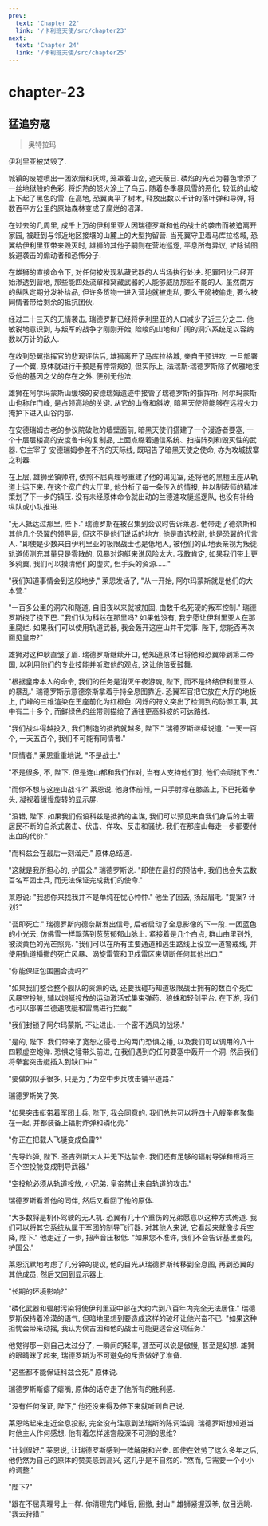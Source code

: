 ```yaml
---
prev:
  text: 'Chapter 22'
  link: '/卡利班天使/src/chapter23'
next:
  text: 'Chapter 24'
  link: '/卡利班天使/src/chapter25'
---
```


# chapter-23

## 猛追穷寇

> 奥特拉玛

伊利里亚被焚毁了.

城镇的废墟喷出一团浓烟和灰烬, 笼罩着山峦, 遮天蔽日. 磷焰的光芒为暮色增添了一丝地狱般的色彩, 将炽热的怒火涂上了乌云. 随着冬季暴风雪的恶化, 较低的山坡上下起了黑色的雪. 在高地, 恐翼夷平了树木, 释放出数以千计的落叶弹和导弹, 将数百平方公里的原始森林变成了腐烂的沼泽.

在过去的几周里, 成千上万的伊利里亚人因瑞德罗斯和他的战士的袭击而被迫离开家园, 被赶到与邻近地区接壤的山麓上的大型拘留营. 当死翼守卫着马库拉格城, 恐翼给伊利里亚带来毁灭时, 雄狮的其他子嗣则在营地巡逻, 平息所有异议, 铲除试图躲避袭击的煽动者和恐怖分子.

在雄狮的直接命令下, 对任何被发现私藏武器的人当场执行处决. 犯罪团伙已经开始渗透到营地, 那些能四处流窜和窝藏武器的人能够威胁那些不能的人. 虽然南方的纵队定期分发补给品, 但许多货物一进入营地就被走私, 要么干脆被偷走, 要么被同情者带给剩余的抵抗团伙.

经过二十三天的无情袭击, 瑞德罗斯已经将伊利里亚的人口减少了近三分之二. 他敏锐地意识到, 与叛军的战争才刚刚开始, 险峻的山地和广阔的洞穴系统足以容纳数以万计的敌人.

在收到恐翼指挥官的悲观评估后, 雄狮离开了马库拉格城, 亲自干预进攻. 一旦部署了一个翼, 原体就进行干预是有悖常规的, 但实际上, 法瑞斯·瑞德罗斯除了优雅地接受他的基因之父的存在之外, 便别无他法.

雄狮在阿尔玛蒙斯山缓坡的安德瑞姆遗迹中接管了瑞德罗斯的指挥所. 阿尔玛蒙斯山也称作门峰, 是占领高地的关键. 从它的山脊和斜坡, 暗黑天使将能够在远程火力掩护下进入山谷内部.

在安德瑞姆古老的参议院破败的墙壁面前, 暗黑天使们搭建了一个漫游者要塞, 一个十层层楼高的安度鲁卡的复制品, 上面点缀着通信系统、扫描阵列和毁灭性的武器. 它主宰了 安德瑞姆参差不齐的天际线, 既昭告了暗黑天使之使命, 亦为攻城拔寨之利器.

在上层, 雄狮坐镇帅府, 依照不屈真理号重建了他的谒见室, 还将他的黑檀王座从轨道上运下来. 在这个宽广的大厅里, 他分析了每一条传入的情报, 并以制表师的精准策划了下一步的镇压. 没有未经原体命令就出动的兰德速攻艇巡逻队, 也没有补给纵队或小队推进.

"无人抵达过那里, 陛下." 瑞德罗斯在被召集到会议时告诉莱恩. 他带走了德奈斯和其他几个恐翼的领导层, 但这不是他们说话的地方. 他是直选校尉, 他是恐翼的代言人. "即使是少数来自伊利里亚的极限战士也是低地人, 被他们的山地表亲视为叛徒. 轨道侦测充其量只是零散的, 风暴对炮艇来说风险太大. 我敢肯定, 如果我们带上更多鸦翼, 我们可以摸清他们的虚实, 但手头的资源……"

"我们知道事情会到这般地步," 莱恩发话了, "从一开始, 阿尔玛蒙斯就是他们的大本营."

"一百多公里的洞穴和隧道, 自旧夜以来就被加固, 由数千名死硬的叛军控制." 瑞德罗斯挠了挠下巴. "我们认为科兹在那里吗? 如果他没有, 我宁愿让伊利里亚人在那里腐烂. 如果我们可以使用轨道武器, 我会轰开这座山并干完事. 陛下, 您能否再次面见皇帝?"

雄狮对这种耿直皱了眉. 瑞德罗斯继续开口, 他知道原体已将他和恐翼带到第二帝国, 以利用他们的专业技能并听取他的观点, 这让他倍受鼓舞.

"根据皇帝本人的命令, 我们的任务是消灭午夜游魂, 陛下, 而不是终结伊利里亚人的暴乱." 瑞德罗斯示意德奈斯拿着手持全息图靠近. 恐翼军官把它放在大厅的地板上, 门峰的三维渲染在王座前化为红橙色. 闪烁的符文突出了检测到的防御工事, 其中有二十多个, 而鲜绿色的丝带则描绘了通往更高斜坡的可达路线.

"我们战斗得越投入, 我们制造的抵抗就越多, 陛下." 瑞德罗斯继续说道. "一天一百个, 一天五百个, 我们不可能有同情者."

"同情者," 莱恩重重地说, "不是战士."

"不是很多, 不, 陛下. 但是连山都和我们作对, 当有人支持他们时, 他们会顽抗下去."

"而你不想与这座山战斗?" 莱恩说. 他身体前倾, 一只手肘撑在膝盖上, 下巴托着拳头, 凝视着缓慢旋转的显示屏.

"没错, 陛下. 如果我们假设科兹是抵抗的主谋, 我们可以预见来自我们身后的土著居民不断的自杀式袭击、伏击、佯攻、反击和骚扰. 我们在那座山每走一步都要付出血的代价."

"而科兹会在最后一刻溜走." 原体总结道.

"这就是我所担心的, 护国公." 瑞德罗斯说. "即使在最好的预估中, 我们也会失去数百名军团士兵, 而无法保证完成我们的使命."

莱恩说: "我想你来找我并不是单纯在忧心忡忡." 他坐了回去, 扬起眉毛. "提案? 计划?"

"吾即死亡." 瑞德罗斯向德奈斯发出信号, 后者启动了全息影像的下一段. 一团蓝色的小光云, 仿佛雪一样飘落到葱葱郁郁山脉上. 紧接着是几个白点, 群山由里到外, 被淡黄色的光芒照亮. "我们可以在所有主要通道和逃生路线上设立一道警戒线, 并使用轨道播撒的死亡风暴、涡旋雷管和卫戍雷区来切断任何其他出口."

"你能保证包围圈合拢吗?"

"如果我们整合整个舰队的资源的话, 还要我碰巧知道极限战士拥有的数百个死亡风暴空投舱, 辅以炮艇投放的运动激活式集束弹药、狼蛛和轻剑平台. 在下游, 我们也可以部署兰德速攻艇和雷鹰进行拦截."

"我们封锁了阿尔玛蒙斯, 不让进出. 一个密不透风的战场."

"是的, 陛下. 我们带来了宽恕之侵号上的两门恐惧之锤, 以及我们可以调用的八十四颗虚空炮弹. 恐惧之锤带头前进, 在我们遇到的任何要塞中轰开一个洞. 然后我们将拳套突击艇插入到缺口中."

"要做的似乎很多, 只是为了为空中步兵攻击铺平道路."

瑞德罗斯笑了笑.

"如果突击艇带着军团士兵, 陛下, 我会同意的. 我们总共可以将四十八艘拳套聚集在一起, 并都装备上辐射炸弹和磷化壳."

"你正在把载人飞艇变成鱼雷?"

"先导炸弹, 陛下. 圣吉列斯大人并无下达禁令. 我们还有足够的辐射导弹和钷将三百个空投舱变成制导武器."

"空投舱必须从轨道投放, 小兄弟. 皇帝禁止来自轨道的攻击."

瑞德罗斯看着他的同伴, 然后又看回了他的原体.

"大多数将是机仆驾驶的无人机. 恐翼有几十个重伤的兄弟愿意以这种方式殉道. 我们可以将其它系统从属于军团的制导飞行器. 对其他人来说, 它看起来就像步兵空降, 陛下." 他走近了一步, 把声音压极低. "如果您不准许, 我们不会告诉基里曼的, 护国公."

莱恩沉默地考虑了几分钟的提议, 他的目光从瑞德罗斯转移到全息图, 再到恐翼的其他成员, 然后又回到显示器上.

"长期的环境影响?"

"磷化武器和辐射污染将使伊利里亚中部在大约六到八百年内完全无法居住." 瑞德罗斯保持着冷漠的语气, 但暗地里想到要造成这样的破坏让他兴奋不已. "如果这种担忧会带来动摇, 我认为侯古因和他的战士可能更适合这项任务."

他觉得那一刻自己太过分了, 一瞬间的轻率, 甚至可以说是傲慢, 甚至是幻想. 雄狮的眼睛眯了起来, 瑞德罗斯为不可避免的斥责做好了准备.

"这些都不能保证科兹会死." 原体说.

瑞德罗斯斯瘪了瘪嘴, 原体的话夺走了他所有的胜利感.

"没有任何保证, 陛下," 他还没来得及停下来就听到自己说.

莱恩站起来走近全息投影, 完全没有注意到法瑞斯的陈词滥调. 瑞德罗斯想知道当时他主人作何感想. 他有着怎样迷宫般深不可测的思维?

"计划很好." 莱恩说, 让瑞德罗斯感到一阵解脱和兴奋. 即使在效劳了这么多年之后, 他仍然为自己的原体的赞美感到高兴, 这几乎是不自然的. "然而, 它需要一个小小的调整."

"陛下?"

"跟在不屈真理号上一样. 你清理完门峰后, 回撤, 封山." 雄狮紧握双拳, 放目远眺. "我去狩猎."
